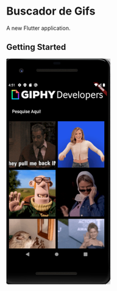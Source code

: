# Buscador de Gifs

A new Flutter application.

## Getting Started

![image app](https://github.com/cesaralmeida93/flutter-16-projetos/blob/master/buscador_gifs/images/projeto5.png)
